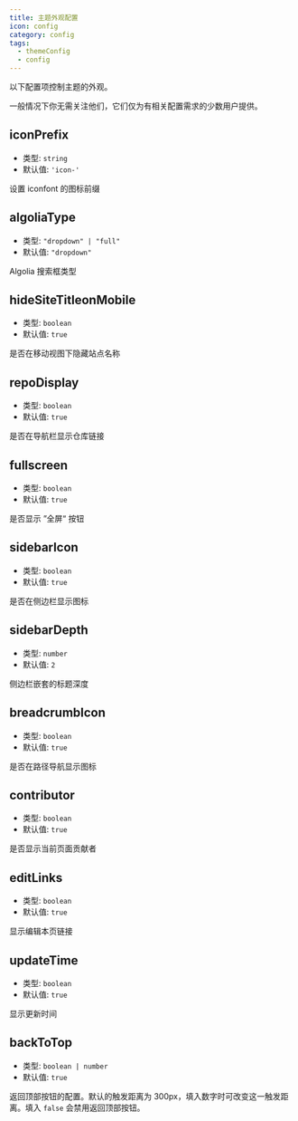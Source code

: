 ```yaml
---
title: 主题外观配置
icon: config
category: config
tags:
  - themeConfig
  - config
---
```


以下配置项控制主题的外观。

一般情况下你无需关注他们，它们仅为有相关配置需求的少数用户提供。

## iconPrefix

- 类型: `string`
- 默认值: `'icon-'`

设置 iconfont 的图标前缀

## algoliaType

- 类型: `"dropdown" | "full"`
- 默认值: `"dropdown"`

Algolia 搜索框类型

## hideSiteTitleonMobile

- 类型: `boolean`
- 默认值: `true`

是否在移动视图下隐藏站点名称

## repoDisplay

- 类型: `boolean`
- 默认值: `true`

是否在导航栏显示仓库链接

## fullscreen

- 类型: `boolean`
- 默认值: `true`

是否显示 ”全屏“ 按钮

## sidebarIcon

- 类型: `boolean`
- 默认值: `true`

是否在侧边栏显示图标

## sidebarDepth

- 类型: `number`
- 默认值: `2`

侧边栏嵌套的标题深度

## breadcrumbIcon

- 类型: `boolean`
- 默认值: `true`

是否在路径导航显示图标

## contributor

- 类型: `boolean`
- 默认值: `true`

是否显示当前页面贡献者

## editLinks

- 类型: `boolean`
- 默认值: `true`

显示编辑本页链接

## updateTime

- 类型: `boolean`
- 默认值: `true`

显示更新时间

## backToTop

- 类型: `boolean | number`
- 默认值: `true`

返回顶部按钮的配置。默认的触发距离为 300px，填入数字时可改变这一触发距离。填入 `false` 会禁用返回顶部按钮。
